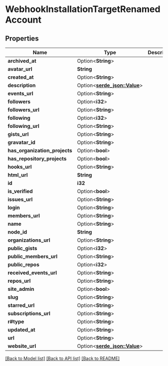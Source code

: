 # WebhookInstallationTargetRenamedAccount

## Properties

Name | Type | Description | Notes
------------ | ------------- | ------------- | -------------
**archived_at** | Option<**String**> |  | [optional]
**avatar_url** | **String** |  | 
**created_at** | Option<**String**> |  | [optional]
**description** | Option<[**serde_json::Value**](.md)> |  | [optional]
**events_url** | Option<**String**> |  | [optional]
**followers** | Option<**i32**> |  | [optional]
**followers_url** | Option<**String**> |  | [optional]
**following** | Option<**i32**> |  | [optional]
**following_url** | Option<**String**> |  | [optional]
**gists_url** | Option<**String**> |  | [optional]
**gravatar_id** | Option<**String**> |  | [optional]
**has_organization_projects** | Option<**bool**> |  | [optional]
**has_repository_projects** | Option<**bool**> |  | [optional]
**hooks_url** | Option<**String**> |  | [optional]
**html_url** | **String** |  | 
**id** | **i32** |  | 
**is_verified** | Option<**bool**> |  | [optional]
**issues_url** | Option<**String**> |  | [optional]
**login** | Option<**String**> |  | [optional]
**members_url** | Option<**String**> |  | [optional]
**name** | Option<**String**> |  | [optional]
**node_id** | **String** |  | 
**organizations_url** | Option<**String**> |  | [optional]
**public_gists** | Option<**i32**> |  | [optional]
**public_members_url** | Option<**String**> |  | [optional]
**public_repos** | Option<**i32**> |  | [optional]
**received_events_url** | Option<**String**> |  | [optional]
**repos_url** | Option<**String**> |  | [optional]
**site_admin** | Option<**bool**> |  | [optional]
**slug** | Option<**String**> |  | [optional]
**starred_url** | Option<**String**> |  | [optional]
**subscriptions_url** | Option<**String**> |  | [optional]
**r#type** | Option<**String**> |  | [optional]
**updated_at** | Option<**String**> |  | [optional]
**url** | Option<**String**> |  | [optional]
**website_url** | Option<[**serde_json::Value**](.md)> |  | [optional]

[[Back to Model list]](../README.md#documentation-for-models) [[Back to API list]](../README.md#documentation-for-api-endpoints) [[Back to README]](../README.md)


